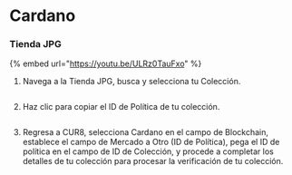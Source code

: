 # Cardano

### Tienda JPG



{% embed url="https://youtu.be/ULRz0TauFxo" %}

1. Navega a la Tienda JPG, busca y selecciona tu Colección.

<figure><img src="../../.gitbook/assets/Screenshot 2024-08-30 at 06.59.10.png" alt=""><figcaption></figcaption></figure>

2. Haz clic para copiar el ID de Política de tu colección.

<figure><img src="../../.gitbook/assets/Screenshot 2024-08-30 at 07.00.30.png" alt=""><figcaption></figcaption></figure>

3. Regresa a CUR8, selecciona Cardano en el campo de Blockchain, establece el campo de Mercado a Otro (ID de Política), pega el ID de política en el campo de ID de Colección, y procede a completar los detalles de tu colección para procesar la verificación de tu colección.

<figure><img src="../../.gitbook/assets/Screenshot 2025-01-31 at 10.56.00.png" alt=""><figcaption></figcaption></figure>
